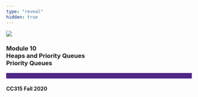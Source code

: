 ```yaml
---
type: "reveal"
hidden: true
---
```


<section>
<img class="stretch plain" src="/images/core-logo-on-white.png">
<h3> Module 10 <br> Heaps and Priority Queues <br> Priority Queues</h3>
<hr style="height:15px;color:512888;background-color:512888;">
<h4>CC315 Fall 2020</h4>
</section>